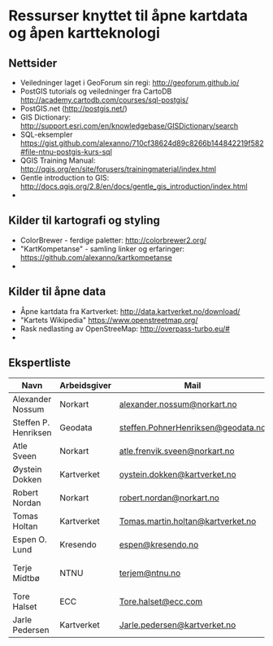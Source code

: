 # Ressurser knyttet til åpne kartdata og åpen kartteknologi

## Nettsider
* Veiledninger laget i GeoForum sin regi: http://geoforum.github.io/
* PostGIS tutorials og veiledninger fra CartoDB http://academy.cartodb.com/courses/sql-postgis/
* PostGIS.net (http://postgis.net/)
* GIS Dictionary: http://support.esri.com/en/knowledgebase/GISDictionary/search
* SQL-eksempler https://gist.github.com/alexanno/710cf38624d89c8266b144842219f582#file-ntnu-postgis-kurs-sql
* QGIS Training Manual: http://qgis.org/en/site/forusers/trainingmaterial/index.html
* Gentle introduction to GIS: http://docs.qgis.org/2.8/en/docs/gentle_gis_introduction/index.html
* 

## Kilder til kartografi og styling
* ColorBrewer - ferdige paletter: http://colorbrewer2.org/
* "KartKompetanse" - samling linker og erfaringer: https://github.com/alexanno/kartkompetanse
* 

## Kilder til åpne data
* Åpne kartdata fra Kartverket: http://data.kartverket.no/download/
* "Kartets Wikipedia" https://www.openstreetmap.org/
* Rask nedlasting av OpenStreeMap: http://overpass-turbo.eu/#
* 

## Ekspertliste
| Navn                    | Arbeidsgiver        | Mail                                | Svarer på
|-------------------------|---------------------|-------------------------------------|-------------------------------
| Alexander Nossum	      | Norkart	            | alexander.nossum@norkart.no	        | Programvare og kartdata
| Steffen P. Henriksen    | Geodata	            | steffen.PohnerHenriksen@geodata.no  | Programvare
| Atle Sveen              | Norkart	            | atle.frenvik.sveen@norkart.no	      | Programvare, data, hacking
| Øystein Dokken	        | Kartverket	        | oystein.dokken@kartverket.no	      | Kartdata
| Robert Nordan	          | Norkart	            | robert.nordan@norkart.no	          | Maptime
| Tomas Holtan	          | Kartverket	        | Tomas.martin.holtan@kartverket.no	  | Programvare og kartdata
| Espen O. Lund	          | Kresendo            | espen@kresendo.no	                  | Openstreetmap, apper, data
| Terje Midtbø	          | NTNU	              | terjem@ntnu.no	                    | Utdanning, visualisering, akademisk
| Tore Halset	            | ECC	                | Tore.halset@ecc.com	                | Sjøkart, hacking
| Jarle Pedersen          | Kartverket          | Jarle.pedersen@kartverket.no        | Hacking, dataflyt
